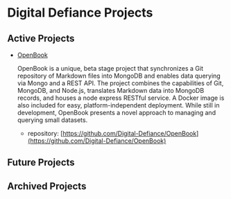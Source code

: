 # Digital Defiance Projects

## Active Projects
- [OpenBook](https://github.com/Digital-Defiance/OpenBook)

  OpenBook is a unique, beta stage project that synchronizes a Git repository of Markdown files into MongoDB and enables data querying via Mongo and a REST API. The project combines the capabilities of Git, MongoDB, and Node.js, translates Markdown data into MongoDB records, and houses a node express RESTful service. A Docker image is also included for easy, platform-independent deployment. While still in development, OpenBook presents a novel approach to managing and querying small datasets.
  - repository: [https://github.com/Digital-Defiance/OpenBook](https://github.com/Digital-Defiance/OpenBook)

## Future Projects

## Archived Projects
